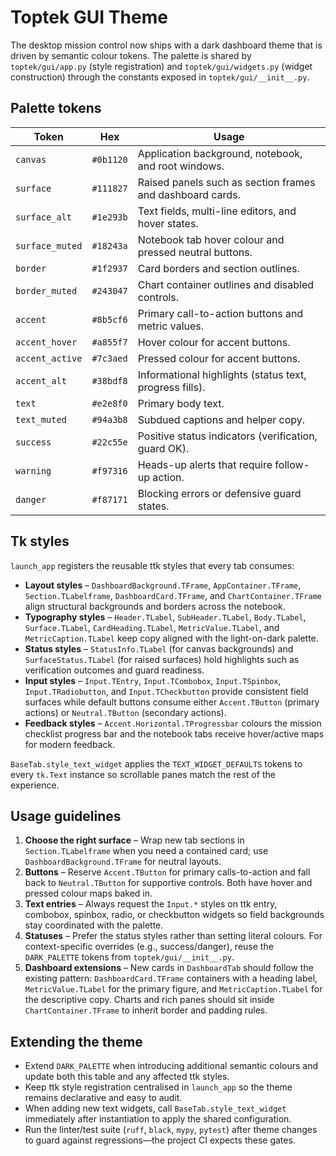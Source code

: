 # Toptek GUI Theme

The desktop mission control now ships with a dark dashboard theme that is driven by
semantic colour tokens. The palette is shared by `toptek/gui/app.py` (style
registration) and `toptek/gui/widgets.py` (widget construction) through the
constants exposed in `toptek/gui/__init__.py`.

## Palette tokens

| Token | Hex | Usage |
| --- | --- | --- |
| `canvas` | `#0b1120` | Application background, notebook, and root windows. |
| `surface` | `#111827` | Raised panels such as section frames and dashboard cards. |
| `surface_alt` | `#1e293b` | Text fields, multi-line editors, and hover states. |
| `surface_muted` | `#18243a` | Notebook tab hover colour and pressed neutral buttons. |
| `border` | `#1f2937` | Card borders and section outlines. |
| `border_muted` | `#243047` | Chart container outlines and disabled controls. |
| `accent` | `#8b5cf6` | Primary call-to-action buttons and metric values. |
| `accent_hover` | `#a855f7` | Hover colour for accent buttons. |
| `accent_active` | `#7c3aed` | Pressed colour for accent buttons. |
| `accent_alt` | `#38bdf8` | Informational highlights (status text, progress fills). |
| `text` | `#e2e8f0` | Primary body text. |
| `text_muted` | `#94a3b8` | Subdued captions and helper copy. |
| `success` | `#22c55e` | Positive status indicators (verification, guard OK). |
| `warning` | `#f97316` | Heads-up alerts that require follow-up action. |
| `danger` | `#f87171` | Blocking errors or defensive guard states. |

## Tk styles

`launch_app` registers the reusable ttk styles that every tab consumes:

- **Layout styles** – `DashboardBackground.TFrame`, `AppContainer.TFrame`,
  `Section.TLabelframe`, `DashboardCard.TFrame`, and `ChartContainer.TFrame`
  align structural backgrounds and borders across the notebook.
- **Typography styles** – `Header.TLabel`, `SubHeader.TLabel`, `Body.TLabel`,
  `Surface.TLabel`, `CardHeading.TLabel`, `MetricValue.TLabel`, and
  `MetricCaption.TLabel` keep copy aligned with the light-on-dark palette.
- **Status styles** – `StatusInfo.TLabel` (for canvas backgrounds) and
  `SurfaceStatus.TLabel` (for raised surfaces) hold highlights such as
  verification outcomes and guard readiness.
- **Input styles** – `Input.TEntry`, `Input.TCombobox`, `Input.TSpinbox`,
  `Input.TRadiobutton`, and `Input.TCheckbutton` provide consistent field
  surfaces while default buttons consume either `Accent.TButton` (primary
  actions) or `Neutral.TButton` (secondary actions).
- **Feedback styles** – `Accent.Horizontal.TProgressbar` colours the mission
  checklist progress bar and the notebook tabs receive hover/active maps for
  modern feedback.

`BaseTab.style_text_widget` applies the `TEXT_WIDGET_DEFAULTS` tokens to every
`tk.Text` instance so scrollable panes match the rest of the experience.

## Usage guidelines

1. **Choose the right surface** – Wrap new tab sections in
   `Section.TLabelframe` when you need a contained card; use
   `DashboardBackground.TFrame` for neutral layouts.
2. **Buttons** – Reserve `Accent.TButton` for primary calls-to-action and
   fall back to `Neutral.TButton` for supportive controls. Both have hover and
   pressed colour maps baked in.
3. **Text entries** – Always request the `Input.*` styles on ttk entry,
   combobox, spinbox, radio, or checkbutton widgets so field backgrounds stay
   coordinated with the palette.
4. **Statuses** – Prefer the status styles rather than setting literal colours.
   For context-specific overrides (e.g., success/danger), reuse the
   `DARK_PALETTE` tokens from `toptek/gui/__init__.py`.
5. **Dashboard extensions** – New cards in `DashboardTab` should follow the
   existing pattern: `DashboardCard.TFrame` containers with a heading label,
   `MetricValue.TLabel` for the primary figure, and `MetricCaption.TLabel` for
   the descriptive copy. Charts and rich panes should sit inside
   `ChartContainer.TFrame` to inherit border and padding rules.

## Extending the theme

- Extend `DARK_PALETTE` when introducing additional semantic colours and update
  both this table and any affected ttk styles.
- Keep ttk style registration centralised in `launch_app` so the theme remains
  declarative and easy to audit.
- When adding new text widgets, call `BaseTab.style_text_widget` immediately
  after instantiation to apply the shared configuration.
- Run the linter/test suite (`ruff`, `black`, `mypy`, `pytest`) after theme
  changes to guard against regressions—the project CI expects these gates.


